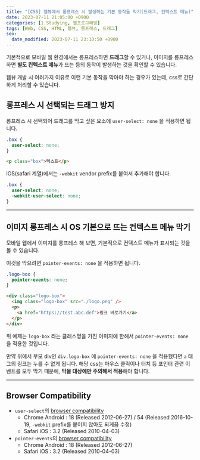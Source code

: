 ```yaml
---
title: "[CSS] 웹뷰에서 롱프레스 시 발생하는 기본 동작들 막기(드래그, 컨텍스트 메뉴)"
date: 2023-07-11 21:05:00 +0900
categories: [1.Studying, 웹프로그래밍]
tags: [Web, CSS, HTML, 웹뷰, 롱프레스, 드래그]
seo:
  date_modified: 2023-07-11 23:10:50 +0900
---
```


기본적으로 모바일 웹 환경에서는 롱프레스하면 **드래그**할 수 있거나, 이미지를 롱프레스하면 **별도 컨텍스트 메뉴**가 뜨는 등의 동작이 발생하는 것을 확인할 수 있습니다.

웹뷰 개발 시 여러가지 이유로 이런 기본 동작을 막아야 하는 경우가 있는데, css로 간단하게 처리할 수 있습니다.

## **롱프레스 시 선택되는 드래그 방지**
롱프레스 시 선택되어 드래그를 막고 싶은 요소에 `user-select: none` 을 적용하면 됩니다.

```css
.box {
  user-select: none;
}
```

```html
<p class="box">텍스트</p>
```

iOS(safari 계열)에서는 `-webkit` vendor prefix를 붙여서 추가해야 합니다.
```css
.box {
  user-select: none;
  -webkit-user-select: none;
}
```

---

## **이미지 롱프레스 시 OS 기본으로 뜨는 컨텍스트 메뉴 막기**
모바일 웹에서 이미지를 롱프레스 해 보면, 기본적으로 컨텍스트 메뉴가 표시되는 것을 볼 수 있습니다.

이것을 막으려면 `pointer-events: none` 을 적용하면 됩니다.

```css
.logo-box {
  pointer-events: none;
}
```
```html
<div class="logo-box">
  <img class="logo-box" src="./logo.png" />
  <p>
    <a href="https://test.abc.def">링크 바로가기</a>
  </p>
</div>
```

위 예제는 `logo-box` 라는 클래스명을 가진 이미지에 한해서 `pointer-events: none` 을 적용한 것입니다.

만약 위에서 부모 div인 `div.logo-box` 에 `pointer-events: none` 을 적용했다면 `a` 태그의 링크는 누를 수 없게 됩니다. 해당 css는 마우스 클릭이나 터치 등 포인터 관련 이벤트를 모두 막기 때문에, **막을 대상에만 주의해서 적용**해야 합니다.

---
## **Browser Compatibility**
- `user-select`의 [browser compatibility](https://developer.mozilla.org/en-US/docs/Web/CSS/user-select#browser_compatibility)
  - Chrome Android : 18 (Released 2012-06-27) / 54 (Released 2016-10-19, `-webkit` prefix를 붙이지 않아도 되게끔 수정)
  - Safari iOS : 3.2 (Released 2010-04-03)
- `pointer-events`의 [browser compatibility](https://developer.mozilla.org/en-US/docs/Web/CSS/pointer-events#browser_compatibility)
  - Chrome Android : 18 (Released 2012-06-27)
  - Safari iOS : 3.2 (Released 2010-04-03)